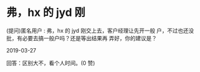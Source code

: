 # 弗，hx 的 jyd 刚

(提问)匿名用户 : 弗，hx 的 jyd 刚交上去，客户经理让先开一般 户，不过也还没批，有必要去搞一般户吗？还是等出结果再 弄好，你的建议是？

2019-03-27

回答：区别大不，看个人时间。(0 赞)